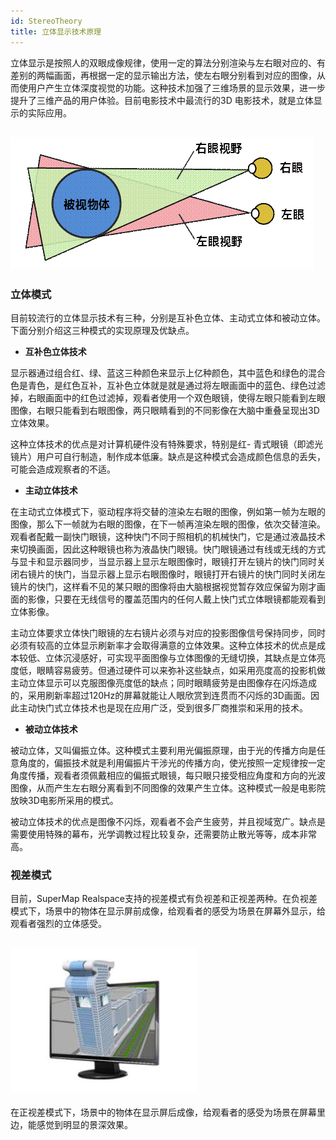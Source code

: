 ```yaml
---
id: StereoTheory
title: 立体显示技术原理
---
```

立体显示是按照人的双眼成像规律，使用一定的算法分别渲染与左右眼对应的、有差别的两幅画面，再根据一定的显示输出方法，使左右眼分别看到对应的图像，从而使用户产生立体深度视觉的功能。这种技术加强了三维场景的显示效果，进一步提升了三维产品的用户体验。目前电影技术中最流行的3D
电影技术，就是立体显示的实际应用。

![](img/Stereo1.png)  
---  
  
### 立体模式

目前较流行的立体显示技术有三种，分别是互补色立体、主动式立体和被动立体。下面分别介绍这三种模式的实现原理及优缺点。

  * **互补色立体技术**

显示器通过组合红、绿、蓝这三种颜色来显示上亿种颜色，其中蓝色和绿色的混合色是青色，是红色互补，互补色立体就是就是通过将左眼画面中的蓝色、绿色过滤掉，右眼画面中的红色过滤掉，观看者使用一个双色眼镜，使得左眼只能看到左眼图像，右眼只能看到右眼图像，两只眼睛看到的不同影像在大脑中重叠呈现出3D立体效果。

这种立体技术的优点是对计算机硬件没有特殊要求，特别是红-
青式眼镜（即滤光镜片）用户可自行制造，制作成本低廉。缺点是这种模式会造成颜色信息的丢失，可能会造成观察者的不适。

  * **主动立体技术**

在主动式立体模式下，驱动程序将交替的渲染左右眼的图像，例如第一帧为左眼的图像，那么下一帧就为右眼的图像，在下一帧再渲染左眼的图像，依次交替渲染。观看者配戴一副快门眼镜，这种快门不同于照相机的机械快门，它是通过液晶技术来切换画面，因此这种眼镜也称为液晶快门眼镜。快门眼镜通过有线或无线的方式与显卡和显示器同步，当显示器上显示左眼图像时，眼镜打开左镜片的快门同时关闭右镜片的快门，当显示器上显示右眼图像时，眼镜打开右镜片的快门同时关闭左镜片的快门，这样看不见的某只眼的图像将由大脑根据视觉暂存效应保留为刚才画面的影像，只要在无线信号的覆盖范围内的任何人戴上快门式立体眼镜都能观看到立体影像。

主动立体要求立体快门眼镜的左右镜片必须与对应的投影图像信号保持同步，同时必须有较高的立体显示刷新率才会取得满意的立体效果。这种立体技术的优点是成本较低、立体沉浸感好，可实现平面图像与立体图像的无缝切换，其缺点是立体亮度低，眼睛容易疲劳。但通过硬件可以来弥补这些缺点，如采用亮度高的投影机做主动立体显示可以克服图像亮度低的缺点；同时眼睛疲劳是由图像存在闪烁造成的，采用刷新率超过120Hz的屏幕就能让人眼欣赏到连贯而不闪烁的3D画面。因此主动快门式立体技术也是现在应用广泛，受到很多厂商推崇和采用的技术。

  * **被动立体技术**

被动立体，又叫偏振立体。这种模式主要利用光偏振原理，由于光的传播方向是任意角度的，偏振技术就是利用偏振片干涉光的传播方向，使光按照一定规律按一定角度传播，观看者须佩戴相应的偏振式眼镜，每只眼只接受相应角度和方向的光波图像，从而产生左右眼分离看到不同图像的效果产生立体。这种模式一般是电影院放映3D电影所采用的模式。

被动立体技术的优点是图像不闪烁，观看者不会产生疲劳，并且视域宽广。缺点是需要使用特殊的幕布，光学调教过程比较复杂，还需要防止散光等等，成本非常高。

### 视差模式

目前，SuperMap
Realspace支持的视差模式有负视差和正视差两种。在负视差模式下，场景中的物体在显示屏前成像，给观看者的感受为场景在屏幕外显示，给观看者强烈的立体感受。

![](img/ParallaxMode.png)  
---  
  
在正视差模式下，场景中的物体在显示屏后成像，给观看者的感受为场景在屏幕里边，能感觉到明显的景深效果。


